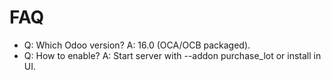 # FAQ

- Q: Which Odoo version? A: 16.0 (OCA/OCB packaged).
- Q: How to enable? A: Start server with --addon purchase_lot or install in UI.
